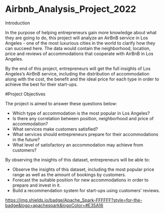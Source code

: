 # Airbnb_Analysis_Project_2022


Introduction

In the purpose of helping entrepreneurs gain more knowledge about what they are going to do, this project will analyze an AirBnB service in Los Angeles - one of the most luxurious cities in the world to clarify how they can succeed here. The data would contain the neighborhood, location, price and reviews of accommodations that cooperate with AirBnB in Los Angeles.

By the end of this project, entrepreneurs will get the full insights of Los Angeles’s AirBnB service, including the distribution of accommodation along with the cost, the benefit and the ideal price for each type in order to achieve the best for their start-ups.



#Project Objectives

The project is aimed to answer these questions below:
-	Which type of accommodation is the most popular in Los Angeles?
-	Is there any correlation between position, neighborhood and price of accommodation?
-	What services make customers satisfied?
-	What services should entrepreneurs prepare for their accommodations in the future?
-	What level of satisfactory an accommodation may achieve from customers?

By observing the insights of this dataset, entrepreneurs will be able to:
-	Observe the insights of this dataset, including the most popular price range as well as the amount of bookings by customers.
-	Forecast the suitable position for new accommodations in order to prepare and invest in it.
-	Build a recommendation system for start-ups using customers’ reviews.

https://img.shields.io/badge/Apache_Spark-FFFFFF?style=for-the-badge&logo=apachespark&logoColor=#E35A16
